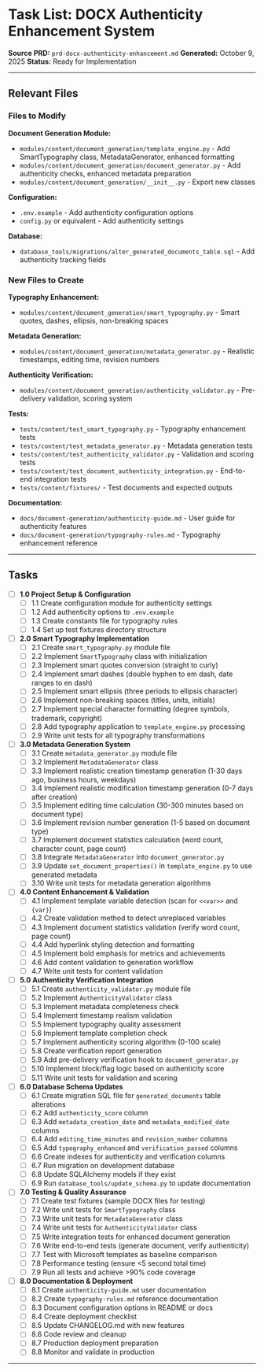 # Task List: DOCX Authenticity Enhancement System

**Source PRD:** `prd-docx-authenticity-enhancement.md`
**Generated:** October 9, 2025
**Status:** Ready for Implementation

---

## Relevant Files

### Files to Modify

**Document Generation Module:**
- `modules/content/document_generation/template_engine.py` - Add SmartTypography class, MetadataGenerator, enhanced formatting
- `modules/content/document_generation/document_generator.py` - Add authenticity checks, enhanced metadata preparation
- `modules/content/document_generation/__init__.py` - Export new classes

**Configuration:**
- `.env.example` - Add authenticity configuration options
- `config.py` or equivalent - Add authenticity settings

**Database:**
- `database_tools/migrations/alter_generated_documents_table.sql` - Add authenticity tracking fields

### New Files to Create

**Typography Enhancement:**
- `modules/content/document_generation/smart_typography.py` - Smart quotes, dashes, ellipsis, non-breaking spaces

**Metadata Generation:**
- `modules/content/document_generation/metadata_generator.py` - Realistic timestamps, editing time, revision numbers

**Authenticity Verification:**
- `modules/content/document_generation/authenticity_validator.py` - Pre-delivery validation, scoring system

**Tests:**
- `tests/content/test_smart_typography.py` - Typography enhancement tests
- `tests/content/test_metadata_generator.py` - Metadata generation tests
- `tests/content/test_authenticity_validator.py` - Validation and scoring tests
- `tests/content/test_document_authenticity_integration.py` - End-to-end integration tests
- `tests/content/fixtures/` - Test documents and expected outputs

**Documentation:**
- `docs/document-generation/authenticity-guide.md` - User guide for authenticity features
- `docs/document-generation/typography-rules.md` - Typography enhancement reference

---

## Tasks

- [ ] **1.0 Project Setup & Configuration**
  - [ ] 1.1 Create configuration module for authenticity settings
  - [ ] 1.2 Add authenticity options to `.env.example`
  - [ ] 1.3 Create constants file for typography rules
  - [ ] 1.4 Set up test fixtures directory structure
- [ ] **2.0 Smart Typography Implementation**
  - [ ] 2.1 Create `smart_typography.py` module file
  - [ ] 2.2 Implement `SmartTypography` class with initialization
  - [ ] 2.3 Implement smart quotes conversion (straight to curly)
  - [ ] 2.4 Implement smart dashes (double hyphen to em dash, date ranges to en dash)
  - [ ] 2.5 Implement smart ellipsis (three periods to ellipsis character)
  - [ ] 2.6 Implement non-breaking spaces (titles, units, initials)
  - [ ] 2.7 Implement special character formatting (degree symbols, trademark, copyright)
  - [ ] 2.8 Add typography application to `template_engine.py` processing
  - [ ] 2.9 Write unit tests for all typography transformations
- [ ] **3.0 Metadata Generation System**
  - [ ] 3.1 Create `metadata_generator.py` module file
  - [ ] 3.2 Implement `MetadataGenerator` class
  - [ ] 3.3 Implement realistic creation timestamp generation (1-30 days ago, business hours, weekdays)
  - [ ] 3.4 Implement realistic modification timestamp generation (0-7 days after creation)
  - [ ] 3.5 Implement editing time calculation (30-300 minutes based on document type)
  - [ ] 3.6 Implement revision number generation (1-5 based on document type)
  - [ ] 3.7 Implement document statistics calculation (word count, character count, page count)
  - [ ] 3.8 Integrate `MetadataGenerator` into `document_generator.py`
  - [ ] 3.9 Update `set_document_properties()` in `template_engine.py` to use generated metadata
  - [ ] 3.10 Write unit tests for metadata generation algorithms
- [ ] **4.0 Content Enhancement & Validation**
  - [ ] 4.1 Implement template variable detection (scan for `<<var>>` and `{var}`)
  - [ ] 4.2 Create validation method to detect unreplaced variables
  - [ ] 4.3 Implement document statistics validation (verify word count, page count)
  - [ ] 4.4 Add hyperlink styling detection and formatting
  - [ ] 4.5 Implement bold emphasis for metrics and achievements
  - [ ] 4.6 Add content validation to generation workflow
  - [ ] 4.7 Write unit tests for content validation
- [ ] **5.0 Authenticity Verification Integration**
  - [ ] 5.1 Create `authenticity_validator.py` module file
  - [ ] 5.2 Implement `AuthenticityValidator` class
  - [ ] 5.3 Implement metadata completeness check
  - [ ] 5.4 Implement timestamp realism validation
  - [ ] 5.5 Implement typography quality assessment
  - [ ] 5.6 Implement template completion check
  - [ ] 5.7 Implement authenticity scoring algorithm (0-100 scale)
  - [ ] 5.8 Create verification report generation
  - [ ] 5.9 Add pre-delivery verification hook to `document_generator.py`
  - [ ] 5.10 Implement block/flag logic based on authenticity score
  - [ ] 5.11 Write unit tests for validation and scoring
- [ ] **6.0 Database Schema Updates**
  - [ ] 6.1 Create migration SQL file for `generated_documents` table alterations
  - [ ] 6.2 Add `authenticity_score` column
  - [ ] 6.3 Add `metadata_creation_date` and `metadata_modified_date` columns
  - [ ] 6.4 Add `editing_time_minutes` and `revision_number` columns
  - [ ] 6.5 Add `typography_enhanced` and `verification_passed` columns
  - [ ] 6.6 Create indexes for authenticity and verification columns
  - [ ] 6.7 Run migration on development database
  - [ ] 6.8 Update SQLAlchemy models if they exist
  - [ ] 6.9 Run `database_tools/update_schema.py` to update documentation
- [ ] **7.0 Testing & Quality Assurance**
  - [ ] 7.1 Create test fixtures (sample DOCX files for testing)
  - [ ] 7.2 Write unit tests for `SmartTypography` class
  - [ ] 7.3 Write unit tests for `MetadataGenerator` class
  - [ ] 7.4 Write unit tests for `AuthenticityValidator` class
  - [ ] 7.5 Write integration tests for enhanced document generation
  - [ ] 7.6 Write end-to-end tests (generate document, verify authenticity)
  - [ ] 7.7 Test with Microsoft templates as baseline comparison
  - [ ] 7.8 Performance testing (ensure <5 second total time)
  - [ ] 7.9 Run all tests and achieve >90% code coverage
- [ ] **8.0 Documentation & Deployment**
  - [ ] 8.1 Create `authenticity-guide.md` user documentation
  - [ ] 8.2 Create `typography-rules.md` reference documentation
  - [ ] 8.3 Document configuration options in README or docs
  - [ ] 8.4 Create deployment checklist
  - [ ] 8.5 Update CHANGELOG.md with new features
  - [ ] 8.6 Code review and cleanup
  - [ ] 8.7 Production deployment preparation
  - [ ] 8.8 Monitor and validate in production

---
